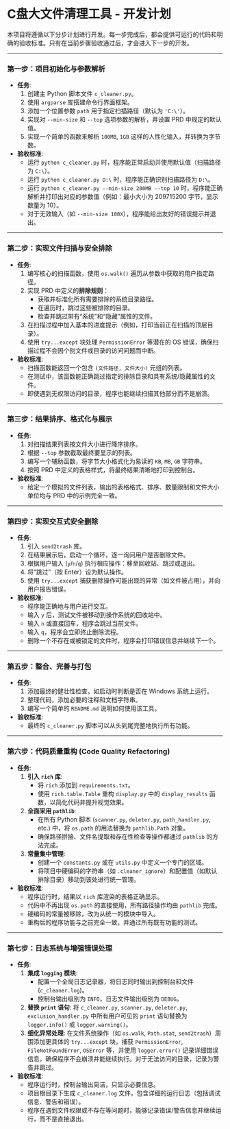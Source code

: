 # **C盘大文件清理工具 - 开发计划**

本项目将遵循以下分步计划进行开发。每一步完成后，都会提供可运行的代码和明确的验收标准。只有在当前步骤验收通过后，才会进入下一步的开发。

---

### **第一步：项目初始化与参数解析**

*   **任务**:
    1.  创建主 Python 脚本文件 `c_cleaner.py`。
    2.  使用 `argparse` 库搭建命令行界面框架。
    3.  添加一个位置参数 `path` 用于指定扫描路径（默认为 `'C:\'`）。
    4.  实现对 `--min-size` 和 `--top` 选项参数的解析，并设置 PRD 中规定的默认值。
    5.  实现一个简单的函数来解析 `100MB`, `1GB` 这样的人性化输入，并转换为字节数。
*   **验收标准**:
    -   运行 `python c_cleaner.py` 时，程序能正常启动并使用默认值（扫描路径为 `C:\`）。
    -   运行 `python c_cleaner.py D:\` 时，程序能正确识别扫描路径为 `D:\`。
    -   运行 `python c_cleaner.py --min-size 200MB --top 10` 时，程序能正确解析并打印出对应的参数值（例如：最小大小为 209715200 字节，显示数量为 10）。
    -   对于无效输入（如 `--min-size 100X`），程序能给出友好的错误提示并退出。

---

### **第二步：实现文件扫描与安全排除**

*   **任务**:
    1.  编写核心的扫描函数，使用 `os.walk()` 遍历从参数中获取的用户指定路径。
    2.  实现 PRD 中定义的**排除规则**：
        -   获取并标准化所有需要排除的系统目录路径。
        -   在遍历时，跳过这些被排除的目录。
        -   检查并跳过带有“系统”和“隐藏”属性的文件。
    3.  在扫描过程中加入基本的进度提示（例如，打印当前正在扫描的顶层目录）。
    4.  使用 `try...except` 块处理 `PermissionError` 等潜在的 OS 错误，确保扫描过程不会因个别文件或目录的访问问题而中断。
*   **验收标准**:
    -   扫描函数能返回一个包含 `(文件路径, 文件大小)` 元组的列表。
    -   在测试中，该函数能正确跳过指定的排除目录和具有系统/隐藏属性的文件。
    -   即使遇到无权限访问的目录，程序也能继续扫描其他部分而不是崩溃。

---

### **第三步：结果排序、格式化与展示**

*   **任务**:
    1.  对扫描结果列表按文件大小进行降序排序。
    2.  根据 `--top` 参数截取最终要显示的列表。
    3.  编写一个辅助函数，将字节大小格式化为易读的 `KB`, `MB`, `GB` 字符串。
    4.  按照 PRD 中定义的表格样式，将最终结果清晰地打印到控制台。
*   **验收标准**:
    -   给定一个模拟的文件列表，输出的表格格式、排序、数量限制和文件大小单位均与 PRD 中的示例完全一致。

---

### **第四步：实现交互式安全删除**

*   **任务**:
    1.  引入 `send2trash` 库。
    2.  在结果展示后，启动一个循环，逐一询问用户是否删除文件。
    3.  根据用户输入 (`y`/`n`/`q`) 执行相应操作：移至回收站、跳过或退出。
    4.  将“跳过”（按 Enter）设为默认操作。
    5.  使用 `try...except` 捕获删除操作可能出现的异常（如文件被占用），并向用户报告错误。
*   **验收标准**:
    -   程序能正确地与用户进行交互。
    -   输入 `y` 后，测试文件被移动到操作系统的回收站中。
    -   输入 `n` 或直接回车，程序会跳过当前文件。
    -   输入 `q`，程序会立即终止删除流程。
    -   删除一个不存在或被锁定的文件时，程序会打印错误信息并继续下一个。

---

### **第五步：整合、完善与打包**

*   **任务**:
    1.  添加最终的健壮性检查，如启动时判断是否在 Windows 系统上运行。
    2.  整理代码，添加必要的注释和文档字符串。
    3.  编写一个简单的 `README.md` 说明如何使用该工具。
*   **验收标准**:
    -   最终的 `c_cleaner.py` 脚本可以从头到尾完整地执行所有功能。

---

### **第六步：代码质量重构 (Code Quality Refactoring)**

*   **任务**:
    1.  **引入 `rich` 库**:
        *   将 `rich` 添加到 `requirements.txt`。
        *   使用 `rich.table.Table` 重构 `display.py` 中的 `display_results` 函数，以简化代码并提升视觉效果。
    2.  **全面采用 `pathlib`**:
        *   在所有 Python 脚本 (`scanner.py`, `deleter.py`, `path_handler.py`, etc.) 中，将 `os.path` 的用法替换为 `pathlib.Path` 对象。
        *   确保路径拼接、文件名提取和存在性检查等操作都通过 `pathlib` 的方法完成。
    3.  **常量集中管理**:
        *   创建一个 `constants.py` 或在 `utils.py` 中定义一个专门的区域。
        *   将项目中硬编码的字符串（如 `.cleaner_ignore`）和配置值（如默认排除目录）移动到该处进行统一管理。
*   **验收标准**:
    -   程序运行时，结果以 `rich` 库渲染的表格正确显示。
    -   代码中不再出现 `os.path` 的直接使用，所有路径操作均由 `pathlib` 完成。
    -   硬编码的常量被移除，改为从统一的模块中导入。
    -   重构后的程序功能与之前完全一致，并通过所有既有功能的测试。

---

### **第七步：日志系统与增强错误处理**

*   **任务**:
    1.  **集成 `logging` 模块**:
        *   配置一个全局日志记录器，将日志同时输出到控制台和文件 (`c_cleaner.log`)。
        *   控制台输出级别为 `INFO`，日志文件输出级别为 `DEBUG`。
    2.  **替换 `print` 语句**: 将 `c_cleaner.py`, `scanner.py`, `deleter.py`, `exclusion_handler.py` 中所有用户可见的 `print` 语句替换为 `logger.info()` 或 `logger.warning()`。
    3.  **细化异常处理**: 在文件系统操作（如 `os.walk`, `Path.stat`, `send2trash`）周围添加更具体的 `try...except` 块，捕获 `PermissionError`, `FileNotFoundError`, `OSError` 等，并使用 `logger.error()` 记录详细错误信息，确保程序不会崩溃并能继续执行。对于无法访问的目录，记录为警告并跳过。
*   **验收标准**:
    -   程序运行时，控制台输出简洁，只显示必要信息。
    -   项目根目录下生成 `c_cleaner.log` 文件，包含详细的运行日志（包括调试信息、警告和错误）。
    -   程序在遇到文件权限或不存在等问题时，能够记录错误/警告信息并继续运行，而不是直接退出。
